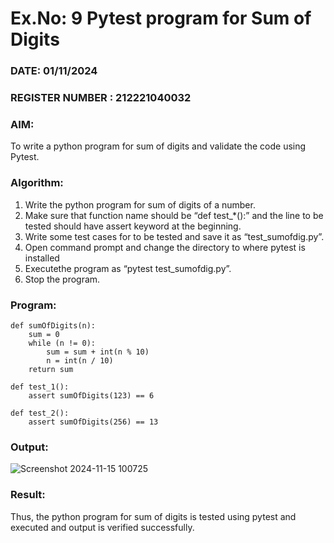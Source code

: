 # Ex.No: 9  Pytest program for Sum of Digits 

### DATE:  01/11/2024                                                                          
### REGISTER NUMBER : 212221040032
### AIM: 
To write a python program for sum of digits and validate the code using Pytest. 
### Algorithm:

1. Write the python program for sum of digits of a number. 
2. Make sure that function name should be “def test_*():” and the line to be tested 
should have assert keyword at the beginning. 
3. Write some test cases for to be tested and save it as “test_sumofdig.py”. 
4. Open command prompt and change the directory to where pytest is installed
5. Executethe program as “pytest test_sumofdig.py”. 
6. Stop the program.

### Program:
```
def sumOfDigits(n):
    sum = 0
    while (n != 0):
        sum = sum + int(n % 10)  
        n = int(n / 10)    
    return sum

def test_1():
    assert sumOfDigits(123) == 6 

def test_2():
    assert sumOfDigits(256) == 13  
```










### Output:

![Screenshot 2024-11-15 100725](https://github.com/user-attachments/assets/170529c3-28bc-4058-a5bb-95f43ba4862c)




### Result:
Thus, the python program for sum of digits is tested using pytest and executed and output is verified successfully.

